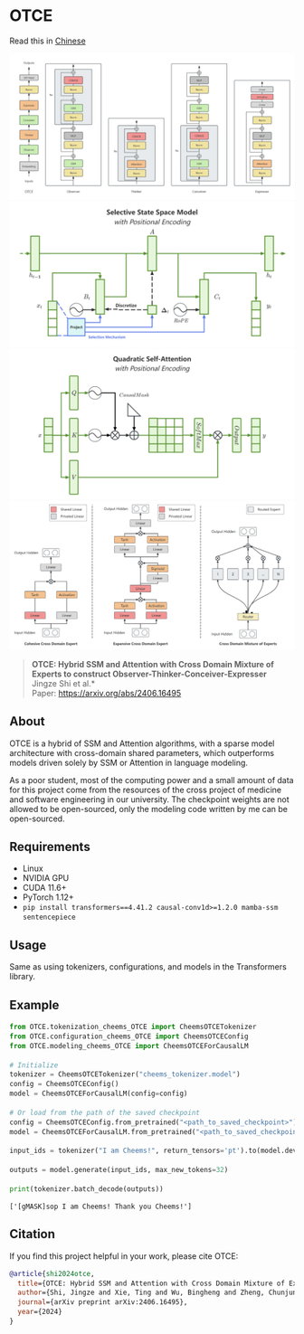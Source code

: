 # OTCE

Read this in [Chinese](README_zh.md)

![OTCE](./assets/otce.png)
![selective_state_space_model_with_positional_encoding](./assets/selective_state_space_model_with_positional_encoding.png)
![quadratic_self_attention_with_positional_encoding](./assets/quadratic_self_attention_with_positional_encoding.png)
![cross_domain_moe](./assets/cross_domain_moe.png)

> **OTCE: Hybrid SSM and Attention with Cross Domain Mixture of Experts to construct Observer-Thinker-Conceiver-Expresser**\
> Jingze Shi et al.*\
> Paper: https://arxiv.org/abs/2406.16495


## About

OTCE is a hybrid of SSM and Attention algorithms, with a sparse model architecture with cross-domain shared parameters, which outperforms models driven solely by SSM or Attention in language modeling.

As a poor student, most of the computing power and a small amount of data for this project come from the resources of the cross project of medicine and software engineering in our university.  The checkpoint weights are not allowed to be open-sourced, only the modeling code written by me can be open-sourced.


## Requirements

- Linux
- NVIDIA GPU
- CUDA 11.6+
- PyTorch 1.12+
- `pip install transformers==4.41.2 causal-conv1d>=1.2.0 mamba-ssm sentencepiece`

## Usage

Same as using tokenizers, configurations, and models in the Transformers library.

## Example

```python
from OTCE.tokenization_cheems_OTCE import CheemsOTCETokenizer
from OTCE.configuration_cheems_OTCE import CheemsOTCEConfig
from OTCE.modeling_cheems_OTCE import CheemsOTCEForCausalLM

# Initialize
tokenizer = CheemsOTCETokenizer("cheems_tokenizer.model")
config = CheemsOTCEConfig()
model = CheemsOTCEForCausalLM(config=config)

# Or load from the path of the saved checkpoint
config = CheemsOTCEConfig.from_pretrained("<path_to_saved_checkpoint>")
model = CheemsOTCEForCausalLM.from_pretrained("<path_to_saved_checkpoint>", config=config)

input_ids = tokenizer("I am Cheems!", return_tensors='pt').to(model.device)["input_ids"]

outputs = model.generate(input_ids, max_new_tokens=32)

print(tokenizer.batch_decode(outputs))
```

```shell
['[gMASK]sop I am Cheems! Thank you Cheems!']
```

## Citation

If you find this project helpful in your work, please cite OTCE:

```bibtex
@article{shi2024otce,
  title={OTCE: Hybrid SSM and Attention with Cross Domain Mixture of Experts to construct Observer-Thinker-Conceiver-Expresser},
  author={Shi, Jingze and Xie, Ting and Wu, Bingheng and Zheng, Chunjun and Wang, Kai},
  journal={arXiv preprint arXiv:2406.16495},
  year={2024}
}
```
